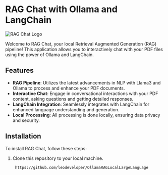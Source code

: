 # RAG Chat with Ollama and LangChain

![RAG Chat Logo](https://example.com/logo.png)

Welcome to RAG Chat, your local Retrieval Augmented Generation (RAG) pipeline! This application allows you to interactively chat with your PDF files using the power of Ollama and LangChain.

## Features

- **RAG Pipeline**: Utilizes the latest advancements in NLP with Llama3 and Ollama to process and enhance your PDF documents.
- **Interactive Chat**: Engage in conversational interactions with your PDF content, asking questions and getting detailed responses.
- **LangChain Integration**: Seamlessly integrates with LangChain for enhanced language understanding and generation.
- **Local Processing**: All processing is done locally, ensuring data privacy and security.

## Installation

To install RAG Chat, follow these steps:

1. Clone this repository to your local machine.
   ```bash
    https://github.com/leodeveloper/OllamaRAGLocalLargeLanguage
